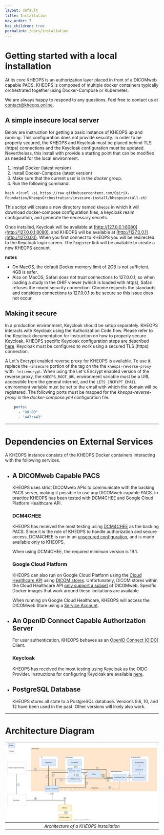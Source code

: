 ```yaml
---
layout: default
title: Installation
nav_order: 7
has_children: true
permalink: /docs/installation
---
```


# Getting started with a local installation

At its core KHEOPS is an authorization layer placed in front of a DICOMweb capable PACS. KHEOPS is composed of multiple docker containers typically orchestrated together using Docker-Compose or Kubernetes.

We are always happy to respond to any questions. Feel free to contact us at [contact@kheops.online](mailto:contact@kheops.online).

## A simple insecure local server

Below are instruction for getting a basic instance of KHEOPS up and running. This configuration does not provide security. In order to be properly secured, the KHEOPS and Keycloak must be placed behind TLS (https) connections and the Keycloak configuration must be updated. Nevertheless, this install with provide a starting point that can be modified as needed for the local environment.

1. Install Docker (latest version)
2. Install Docker-Compose (latest version)
3. Make sure that the current user is in the *docker* group.
4. Run the following command:

```shell
bash <(curl -sL https://raw.githubusercontent.com/OsiriX-Foundation/KheopsOrchestration/insecure-install/kheopsinstall.sh)
```

This script will create a new directory named `kheops` in which it will download docker-compose configuration files, a keycloak realm configuration, and generate the necessary secrets.

Once installed, Keycloak will be available at [http://127.0.0.1:8080](http://127.0.0.1:8080), and
KHEOPS will be available at [http://127.0.0.1](http://127.0.0.1). When you first connect to KHEOPS
you will be redirected to the Keycloak login screen. The `Register` link will be available to
create a new KHEOPS account. 

**notes**
- On MacOS, the default Docker memory limit of 2GB is not sufficient. 4GB is safer. 
- Also on MacOS, Safari does not trust connections to 127.0.0.1, so when loading a study in the OHIF viewer (which is loaded with https), Safari refuses the mixed security connection. Chrome respects the standards and considers connections to 127.0.0.1 to be secure so this issue does not occur.

## Making it secure

In a production environment, Keycloak should be setup separately. KHEOPS interacts with Keycloak using the Authorization Code flow. Please refer to the Keycloak documentation for instruction on how to properly secure Keycloak. KHEOPS specific Keycloak configuration steps are described [here](installation/keycloak). Keycloak must be configured to work using a secured TLS (https) connection.

A Let's Encrypt enabled reverse proxy for KHEOPS is available. To use it, replace the `-insecure` portion of the tag on the the `kheops-reverse-proxy` with `-letsencrypt`. When using the Let's Encrypt enabled version of the reverse proxy, the `KHEOPS_ROOT_URL` environment variable must be a URL accessible from the general internet, and the `LETS_ENCRYPT_EMAIL` environment variable must be set to the email with which the domain will be registered. The following ports must be mapped for the *kheops-reverse-proxy* in the *docker-compose.yml* configuration file.

```yaml
    ports:
      - "80:80"
      - "443:443"
```

---

# Dependencies on External Services

A KHEOPS instance consists of the KHEOPS Docker containers interacting with the following services.

- ## A DICOMweb Capable PACS

  KHEOPS uses strict DICOMweb APIs to communicate with the backing PACS server, making it possible to use any DICOMweb capable PACS. In practice KHEOPS has been tested with DCM4CHEE and Google Cloud Platform Healthcare API.

  ### DCM4CHEE

  KHEOPS has received the most testing using [DCM4CHEE](https://github.com/dcm4che/dcm4chee-arc-light/wiki) as the backing PACS. Since it is the role of KHEOPS to handle authorization and secure access, DCM4CHEE is run in an [unsecured configuration](https://github.com/dcm4che/dcm4chee-arc-light/wiki/Run-minimum-set-of-archive-services-on-a-single-host), and is made available only to KHEOPS. 

  When using DCM4CHEE, the required minimum version is 19.1.

  ### Google Cloud Platform

  KHEOPS can also run on Google Cloud Platform using the [Cloud Healthcare API](https://cloud.google.com/healthcare) using [DICOM stores](https://cloud.google.com/healthcare/docs/how-tos/dicom). Unfortunately, DICOM stores within the Cloud Healthcare API [only support a subset](https://cloud.google.com/healthcare/docs/dicom) of DICOMweb. Specific Docker images that work around these limitations are available.

  When running on Google Cloud Healthcare, KHEOPS will access the DICOMweb Store using a [Service Account](https://cloud.google.com/iam/docs/service-accounts).
  
- ## An OpenID Connect Capable Authorization Server

  For user authentication, KHEOPS behaves as an [OpenID Connect (OIDC)](https://openid.net/connect/) Client. 

  ### Keycloak

  KHEOPS has received the most testing using [Keycloak](https://www.keycloak.org) as the OIDC Provider. Instructions for configuring Keycloak are available [here](installation/keycloak).

- ## PostgreSQL Database

  KHEOPS stores all state to a PostgreSQL database. Versions 9.6, 10, and 12 have been used in the past. Other versions will likely also work.

---
# Architecture Diagram

| ![Architecture](/img/architecture.svg) | 
|:--:| 
| *Architecture of a KHEOPS installation* |


